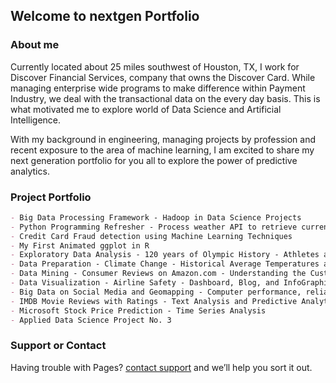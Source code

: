 ## Welcome to nextgen Portfolio

### About me

Currently located about 25 miles southwest of Houston, TX, I work for Discover Financial Services, company that owns the Discover Card. While managing enterprise wide programs to make difference within Payment Industry, we deal with the transactional data on the every day basis. This is what motivated me to explore world of Data Science and Artificial Intelligence.

With my background in engineering, managing projects by profession and recent exposure to the area of machine learning, I am excited to share my next generation portfolio for you all to explore the power of predictive analytics.

### Project Portfolio

```markdown
- Big Data Processing Framework - Hadoop in Data Science Projects
- Python Programming Refresher - Process weather API to retrieve current Weather Data
- Credit Card Fraud detection using Machine Learning Techniques
- My First Animated ggplot in R
- Exploratory Data Analysis - 120 years of Olympic History - Athletes and Results
- Data Preparation - Climate Change - Historical Average Temperatures and Future Projections
- Data Mining - Consumer Reviews on Amazon.com - Understanding the Customer Feedback
- Data Visualization - Airline Safety - Dashboard, Blog, and InfoGraphic
- Big Data on Social Media and Geomapping - Computer performance, reliability, and Scalability
- IMDB Movie Reviews with Ratings - Text Analysis and Predictive Analytics
- Microsoft Stock Price Prediction - Time Series Analysis
- Applied Data Science Project No. 3
```

### Support or Contact

Having trouble with Pages? [contact support](mailto:mkalkar@gmail.com) and we’ll help you sort it out.
